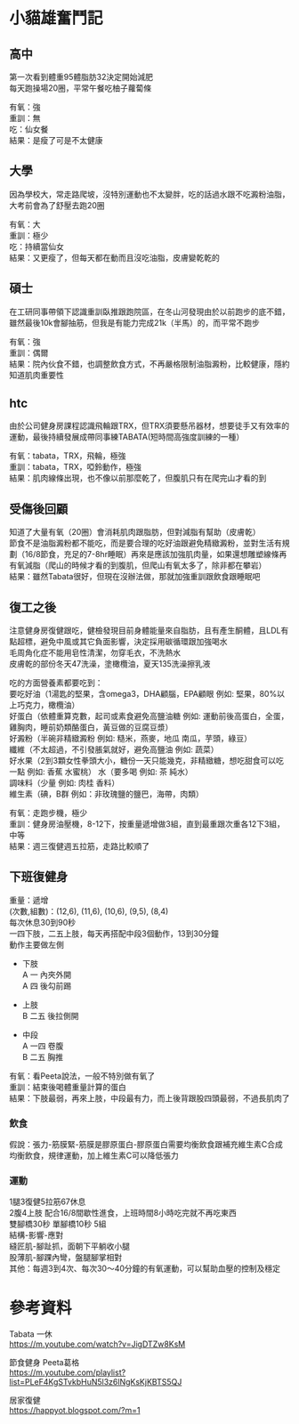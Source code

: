 # 小貓雄奮鬥記  
## 高中
第一次看到體重95體脂肪32決定開始減肥  
每天跑操場20圈，平常午餐吃柚子蘿蔔條  

有氧：強  
重訓：無  
吃：仙女餐  
結果：是瘦了可是不太健康  

## 大學
因為學校大，常走路爬坡，沒特別運動也不太變胖，吃的話過水跟不吃澱粉油脂，大考前會為了舒壓去跑20圈  

有氧：大  
重訓：極少  
吃：持續當仙女  
結果：又更瘦了，但每天都在動而且沒吃油脂，皮膚變乾乾的  

## 碩士
在工研同事帶領下認識重訓臥推跟跑院區，在冬山河發現由於以前跑步的底不錯，雖然最後10k會腳抽筋，但我是有能力完成21k（半馬）的，而平常不跑步  

有氧：強  
重訓：偶爾  
結果：院內伙食不錯，也調整飲食方式，不再嚴格限制油脂澱粉，比較健康，隱約知道肌肉重要性  

## htc
由於公司健身房課程認識飛輪跟TRX，但TRX須要懸吊器材，想要徒手又有效率的運動，最後持續發展成帶同事練TABATA(短時間高強度訓練的一種）  

有氧：tabata，TRX，飛輪，極強  
重訓：tabata，TRX，啞鈴動作，極強  
結果：肌肉線條出現，也不像以前那麼乾了，但腹肌只有在爬完山才看的到  

## 受傷後回顧
知道了大量有氧（20圈）會消耗肌肉跟脂肪，但對減脂有幫助（皮膚乾）  
節食不是油脂澱粉都不能吃，而是要合理的吃好油跟避免精緻澱粉，並對生活有規劃（16/8節食，充足的7-8hr睡眠）再來是應該加強肌肉量，如果還想雕塑線條再有氧減脂（爬山的時候才看的到腹肌，但爬山有氧太多了，除非都在攀岩）  
結果：雖然Tabata很好，但現在沒辦法做，那就加強重訓跟飲食跟睡眠吧  

## 復工之後
注意健身房復健跟吃，健檢發現目前身體能量來自脂肪，且有產生酮體，且LDL有點超標，避免中風或其它負面影響，決定採用碳循環跟加強喝水  
毛周角化症不能用皂性清潔，勿穿毛衣，不洗熱水  
皮膚乾的部份冬天47洗澡，塗橄欖油，夏天135洗澡擦乳液  

吃的方面營養素都要吃到：  
要吃好油（1湯匙的堅果，含omega3，DHA顧腦，EPA顧眼 例如: 堅果，80%以上巧克力，橄欖油）  
好蛋白（依體重算克數，起司或素食避免高鹽油糖 例如: 運動前後高蛋白，全蛋，雞胸肉，睡前奶類酪蛋白，黃豆做的豆腐豆漿）  
好澱粉（半碗非精緻澱粉 例如: 糙米，燕麥，地瓜 南瓜，芋頭，綠豆）  
纖維（不太超過，不引發脹氣就好，避免高鹽油 例如: 蔬菜）  
好水果（2到3顆女性拳頭大小，糖份一天只能幾克，非精緻糖，想吃甜食可以吃一點 例如: 香蕉 水蜜桃）
水（要多喝 例如: 茶 純水）  
調味料（少量 例如: 肉桂 香料）  
維生素（碘，B群 例如：非玫瑰鹽的鹽巴，海帶，肉類）  

有氧：走跑步機，極少  
重訓：健身房油壓機，8-12下，按重量遞增做3組，直到最重跟次重各12下3組，中等  
結果：週三復健週五拉筋，走路比較順了  

## 下班復健身

重量：遞增  
(次數,組數)：(12,6), (11,6), (10,6), (9,5), (8,4)    
每次休息30到90秒  
一四下肢，二五上肢，每天再搭配中段3個動作，13到30分鐘   
動作主要做左側  

* 下肢  
A 一 內夾外開    
A 四 後勾前踢  

* 上肢  
B 二五 後拉側開  

* 中段  
A 一四 卷腹  
B 二五 胸推  

有氧：看Peeta說法，一般不特別做有氧了    
重訓：結束後喝體重量計算的蛋白  
結果：下肢最弱，再來上肢，中段最有力，而上後背跟股四頭最弱，不過長肌肉了    

### 飲食
假說：張力-筋膜緊-筋膜是膠原蛋白-膠原蛋白需要均衡飲食跟補充維生素C合成  
均衡飲食，規律運動，加上維生素C可以降低張力  

### 運動 
1腿3復健5拉筋67休息  
2腹4上肢 配合16/8間歇性進食，上班時間8小時吃完就不再吃東西  
雙腳橋30秒 單腳橋10秒 5組  
結構-影響-應對   
縫匠肌-腳趾抓，面朝下平躺收小腿  
股薄肌-腳踝內彎，盤腿腳掌相對  
其他：每週3到4次、每次30～40分鐘的有氧運動，可以幫助血壓的控制及穩定  

# 參考資料
Tabata 一休  
https://m.youtube.com/watch?v=JigDTZw8KsM   

節食健身 Peeta葛格  
https://m.youtube.com/playlist?list=PLeF4KgSTvkbHuN5l3z6lNgKsKjKBTS5QJ  

居家復健  
https://happyot.blogspot.com/?m=1  
